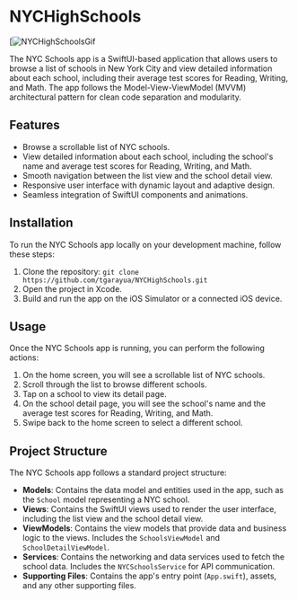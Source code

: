 # NYCHighSchools

[![NYCHighSchoolsGif](https://giphy.com/embed/qljxRaKlgnOEbIcR2e)

The NYC Schools app is a SwiftUI-based application that allows users to browse a list of schools in New York City and view detailed information about each school, including their average test scores for Reading, Writing, and Math. The app follows the Model-View-ViewModel (MVVM) architectural pattern for clean code separation and modularity.

## Features

- Browse a scrollable list of NYC schools.
- View detailed information about each school, including the school's name and average test scores for Reading, Writing, and Math.
- Smooth navigation between the list view and the school detail view.
- Responsive user interface with dynamic layout and adaptive design.
- Seamless integration of SwiftUI components and animations.

## Installation

To run the NYC Schools app locally on your development machine, follow these steps:

1. Clone the repository: `git clone https://github.com/tgarayua/NYCHighSchools.git`
2. Open the project in Xcode.
3. Build and run the app on the iOS Simulator or a connected iOS device.

## Usage

Once the NYC Schools app is running, you can perform the following actions:

1. On the home screen, you will see a scrollable list of NYC schools.
2. Scroll through the list to browse different schools.
3. Tap on a school to view its detail page.
4. On the school detail page, you will see the school's name and the average test scores for Reading, Writing, and Math.
5. Swipe back to the home screen to select a different school.

## Project Structure

The NYC Schools app follows a standard project structure:

- **Models**: Contains the data model and entities used in the app, such as the `School` model representing a NYC school.
- **Views**: Contains the SwiftUI views used to render the user interface, including the list view and the school detail view.
- **ViewModels**: Contains the view models that provide data and business logic to the views. Includes the `SchoolsViewModel` and `SchoolDetailViewModel`.
- **Services**: Contains the networking and data services used to fetch the school data. Includes the `NYCSchoolsService` for API communication.
- **Supporting Files**: Contains the app's entry point (`App.swift`), assets, and any other supporting files.
